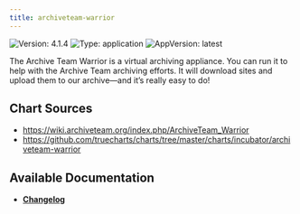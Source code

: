 ```yaml
---
title: archiveteam-warrior
---
```


![Version: 4.1.4](https://img.shields.io/badge/Version-4.1.4-informational?style=flat-square) ![Type: application](https://img.shields.io/badge/Type-application-informational?style=flat-square) ![AppVersion: latest](https://img.shields.io/badge/AppVersion-latest-informational?style=flat-square)

The Archive Team Warrior is a virtual archiving appliance. You can run it to help with the Archive Team archiving efforts. It will download sites and upload them to our archive—and it’s really easy to do!

## Chart Sources

- https://wiki.archiveteam.org/index.php/ArchiveTeam_Warrior
- https://github.com/truecharts/charts/tree/master/charts/incubator/archiveteam-warrior

## Available Documentation

- [**Changelog**](./CHANGELOG.md)
